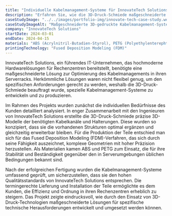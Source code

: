 ```yaml
---
title: "Individuelle Kabelmanagement-Systeme für InnovateTech Solutions"
description: "Erfahren Sie, wie die 3D-Druck-Schmiede maßgeschneiderte Kabelmanagement-Systeme für InnovateTech Solutions entwickelt und produziert hat, um die Organisation von Serverracks zu optimieren."
caseStudyImage: "../../images/portfolio-img/innovate-tech-case-study.webp"
caseStudyImageAlt: "Maßgeschneiderte 3D-gedruckte Kabelmanagement-Systeme in einem Serverrack"
company: "InnovateTech Solutions"
startDate: 2024-03-01
endDate: 2024-04-15
materials: "ABS (Acrylnitril-Butadien-Styrol), PETG (Polyethylenterephthalat)"
printingTechnology: "Fused Deposition Modeling (FDM)"
---
```


InnovateTech Solutions, ein führendes IT-Unternehmen, das hochmoderne Hardwarelösungen für Rechenzentren bereitstellt, benötigte eine maßgeschneiderte Lösung zur Optimierung des Kabelmanagements in ihren Serverracks. Herkömmliche Lösungen waren nicht flexibel genug, um den spezifischen Anforderungen gerecht zu werden, weshalb die 3D-Druck-Schmiede beauftragt wurde, spezielle Kabelmanagement-Systeme zu entwickeln und zu produzieren.

Im Rahmen des Projekts wurden zunächst die individuellen Bedürfnisse des Kunden detailliert analysiert. In enger Zusammenarbeit mit den Ingenieuren von InnovateTech Solutions erstellte die 3D-Druck-Schmiede präzise 3D-Modelle der benötigten Kabelkanäle und Halterungen. Diese wurden so konzipiert, dass sie die vorhandenen Strukturen optimal ergänzen und gleichzeitig erweiterbar bleiben. Für die Produktion der Teile entschied man sich für das Fused Deposition Modeling (FDM)-Verfahren, das sich durch seine Fähigkeit auszeichnet, komplexe Geometrien mit hoher Präzision herzustellen. Als Materialien kamen ABS und PETG zum Einsatz, die für ihre Stabilität und Beständigkeit gegenüber den in Serverumgebungen üblichen Bedingungen bekannt sind.

Nach der erfolgreichen Fertigung wurden die Kabelmanagement-Systeme umfassend geprüft, um sicherzustellen, dass sie den hohen Qualitätsstandards von InnovateTech Solutions entsprechen. Die termingerechte Lieferung und Installation der Teile ermöglichte es dem Kunden, die Effizienz und Ordnung in ihren Rechenzentren erheblich zu steigern. Das Projekt zeigte eindrucksvoll, wie durch den Einsatz von 3D-Druck-Technologien maßgeschneiderte Lösungen für spezifische technische Herausforderungen entwickelt und umgesetzt werden können.
